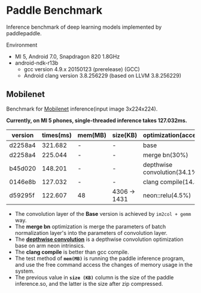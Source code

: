 # Paddle Benchmark
Inference benchmark of deep learning models implemented by paddlepaddle.

Environment
- MI 5, Android 7.0, Snapdragon 820 1.8GHz
- android-ndk-r13b
  - gcc version 4.9.x 20150123 (prerelease) (GCC)
  - Android clang version 3.8.256229  (based on LLVM 3.8.256229)

## Mobilenet
Benchmark for [Mobilenet](https://github.com/PaddlePaddle/Mobile/tree/master/flowers102/mobilenet) inference(input image 3x224x224).

**Currently, on MI 5 phones, single-threaded inference takes 127.032ms.**

| version | times(ms) | mem(MB) | size(KB) | optimization(accelerate) |
|---------|-----------|---------|----------|--------------------------|
| d2258a4 | 321.682 | -  | - | base |
| d2258a4 | 225.044 | -  | - | merge bn(30%) |
| b45d020 | 148.201 | -  | - | depthwise convolution(34.1%) |
| 0146e8b | 127.032 | -  | - | clang compile(14.3%) |
| d59295f | 122.607 | 48 | 4306 -> 1431 | neon::relu(4.5%) |

- The convolution layer of the **Base** version is achieved by `im2col + gemm` way.
- The **merge bn** optimization is merge the parameters of batch normalization layer's into the parameters of convolution layer.
- The [**depthwise convolution**](https://github.com/PaddlePaddle/Paddle/pull/3718) is a depthwise convolution optimization base on arm neon intrinsics.
- The **clang compile** is better than gcc compile.
- The test method of **`mem(MB)`** is running the paddle inference program, and use the free command access the changes of memory usage in the system.
- The previous value in **`size (KB)`** column is the size of the paddle inference.so, and the latter is the size after zip compressed.
